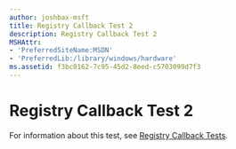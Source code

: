 ```yaml
---
author: joshbax-msft
title: Registry Callback Test 2
description: Registry Callback Test 2
MSHAttr:
- 'PreferredSiteName:MSDN'
- 'PreferredLib:/library/windows/hardware'
ms.assetid: f3bc0162-7c95-45d2-8eed-c5703099d7f3
---
```


# Registry Callback Test 2


For information about this test, see [Registry Callback Tests](registry-callback-tests087a285b-19a8-4581-a41f-56be931d8ea3.md).

 

 






